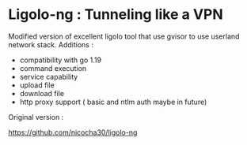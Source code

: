 # Ligolo-ng : Tunneling like a VPN



Modified version of excellent ligolo tool that use gvisor to use userland network stack.
Additions :
- compatibility with go 1.19
- command execution 
- service capability
- upload file
- download file
- http proxy support ( basic and ntlm auth maybe in future)

Original version :

https://github.com/nicocha30/ligolo-ng


